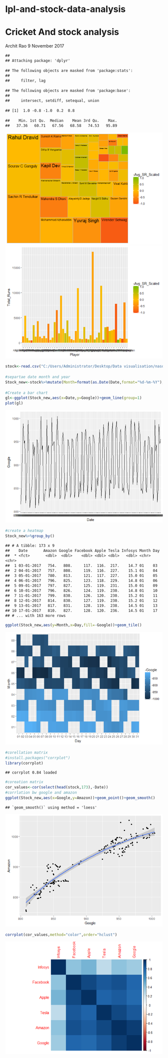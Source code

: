 # Ipl-and-stock-data-analysis
Cricket And stock analysis
================
Archit Rao
9 November 2017

    ## 
    ## Attaching package: 'dplyr'

    ## The following objects are masked from 'package:stats':
    ## 
    ##     filter, lag

    ## The following objects are masked from 'package:base':
    ## 
    ##     intersect, setdiff, setequal, union

    ## [1]  1.0 -0.8 -1.0  0.2  0.8

    ##    Min. 1st Qu.  Median    Mean 3rd Qu.    Max. 
    ##   37.36   60.71   67.56   68.58   74.53   95.89

![](data_visualisation_day4_files/figure-markdown_github/unnamed-chunk-1-1.png)![](data_visualisation_day4_files/figure-markdown_github/unnamed-chunk-1-2.png)

``` r
stock<-read.csv("C:/Users/Administrator/Desktop/Data visualisation/nasdaq.csv")

#separtae date month and year
Stock_new<-stock%>%mutate(Month=format(as.Date(Date,format="%d-%m-%Y"),"%m"),Day=format(as.Date(Date,format="%d-%m-%Y"),"%d"))%>%head(173)

#Create a bar chart
gl<-ggplot(Stock_new,aes(x=Date,y=Google))+geom_line(group=1)
plot(gl)
```

![](data_visualisation_day4_files/figure-markdown_github/unnamed-chunk-2-1.png)

``` r
#create a heatmap
Stock_new%>%group_by()
```

    ## # A tibble: 173 x 9
    ##    Date       Amazon Google Facebook Apple Tesla Infosys Month Day  
    ##  * <fct>       <dbl>  <dbl>    <dbl> <dbl> <dbl>   <dbl> <chr> <chr>
    ##  1 03-01-2017   754.   808.     117.  116.  217.    14.7 01    03   
    ##  2 04-01-2017   757.   808.     119.  116.  227.    15.1 01    04   
    ##  3 05-01-2017   780.   813.     121.  117.  227.    15.0 01    05   
    ##  4 06-01-2017   796.   825.     123.  118.  229.    14.8 01    06   
    ##  5 09-01-2017   797.   827.     125.  119.  231.    15.0 01    09   
    ##  6 10-01-2017   796.   826.     124.  119.  230.    14.8 01    10   
    ##  7 11-01-2017   799.   830.     126.  120.  230.    15.2 01    11   
    ##  8 12-01-2017   814.   830.     127.  119.  230.    15.2 01    12   
    ##  9 13-01-2017   817.   831.     128.  119.  238.    14.5 01    13   
    ## 10 17-01-2017   810.   827.     128.  120.  236.    14.5 01    17   
    ## # ... with 163 more rows

``` r
ggplot(Stock_new,aes(y=Month,x=Day,fill=-Google))+geom_tile()
```

![](data_visualisation_day4_files/figure-markdown_github/unnamed-chunk-2-2.png)

``` r
#corellation matrix
#install.packages("corrplot")
library(corrplot)
```

    ## corrplot 0.84 loaded

``` r
#coreation matrix
cor_values<-cor(select(head(stock,173),-Date))
#corrlation bw google and amazon
ggplot(Stock_new,aes(x=Google,y=Amazon))+geom_point()+geom_smooth()
```

    ## `geom_smooth()` using method = 'loess'

![](data_visualisation_day4_files/figure-markdown_github/unnamed-chunk-2-3.png)

``` r
corrplot(cor_values,method="color",order="hclust")
```

![](data_visualisation_day4_files/figure-markdown_github/unnamed-chunk-2-4.png)
